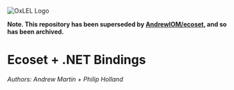 ![OxLEL Logo](http://i.imgur.com/2DXRhTt.png)

**Note. This repository has been superseded by [AndrewIOM/ecoset](https://github.com/AndrewIOM/ecoset/), and so has been archived.**

# Ecoset + .NET Bindings

*Authors: Andrew Martin + Philip Holland*
